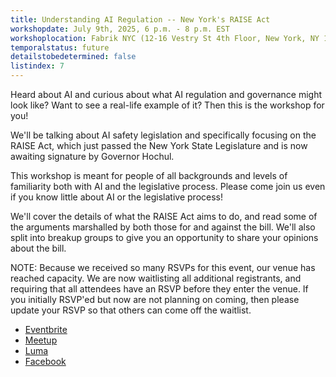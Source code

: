 ```yaml
---
title: Understanding AI Regulation -- New York's RAISE Act
workshopdate: July 9th, 2025, 6 p.m. - 8 p.m. EST
workshoplocation: Fabrik NYC (12-16 Vestry St 4th Floor, New York, NY 10013)
temporalstatus: future
detailstobedetermined: false
listindex: 7
---
```


Heard about AI and curious about what AI regulation and governance might look like? Want to see a real-life example of it? Then this is the workshop for you!

We'll be talking about AI safety legislation and specifically focusing on the RAISE Act, which just passed the New York State Legislature and is now awaiting signature by Governor Hochul.

This workshop is meant for people of all backgrounds and levels of familiarity both with AI and the legislative process. Please come join us even if you know little about AI or the legislative process!

We'll cover the details of what the RAISE Act aims to do, and read some of the arguments marshalled by both those for and against the bill. We'll also split into breakup groups to give you an opportunity to share your opinions about the bill.

NOTE: Because we received so many RSVPs for this event, our venue has reached capacity. We are now waitlisting all additional registrants, and requiring that all attendees have an RSVP before they enter the venue. If you initially RSVP'ed but now are not planning on coming, then please update your RSVP so that others can come off the waitlist.

+ [Eventbrite](https://www.eventbrite.com/e/understanding-ai-regulation-new-yorks-raise-act-tickets-1431753676789?aff=oddtdtcreator)
+ [Meetup](https://www.meetup.com/ai-safety-awareness-group-new-york-city/events/308620420/)
+ [Luma](https://lu.ma/9tk9qiw4)
+ [Facebook](https://www.facebook.com/share/1H8HvRZywy/)

